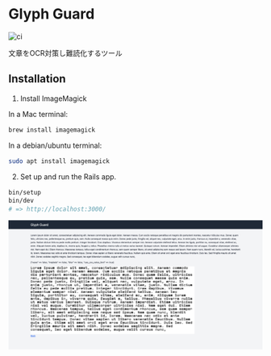 # Glyph Guard

![ci](https://github.com/geeknees/glyph_guard/actions/workflows/ci.yml/badge.svg)

文章をOCR対策し難読化するツール

## Installation

1. Install ImageMagick

In a Mac terminal:

```sh
brew install imagemagick
```

 In a debian/ubuntu terminal:

```sh
sudo apt install imagemagick
```

2. Set up and run the Rails app.

```sh
bin/setup
bin/dev
# => http://localhost:3000/
```

![](doc/Screenshot.png)

